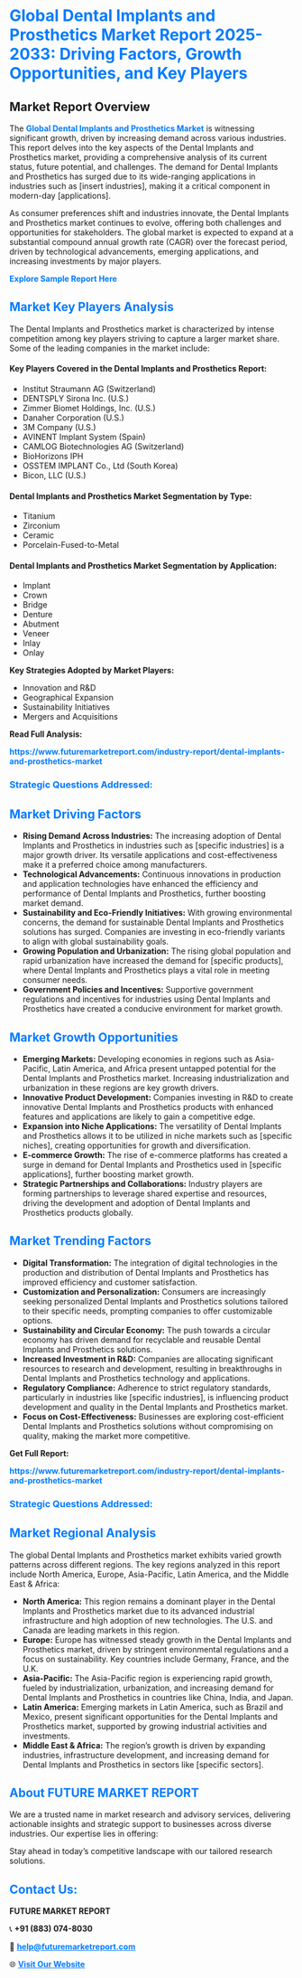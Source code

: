 <h1 style="color: #007BFF;">Global Dental Implants and Prosthetics Market Report 2025-2033: Driving Factors, Growth Opportunities, and Key Players</h1>

<section id="overview">
<h2>Market Report Overview</h2>
<p>The <a href="https://www.futuremarketreport.com/industry-report/dental-implants-and-prosthetics-market" style="color: #007BFF; text-decoration: none;"><strong>Global Dental Implants and Prosthetics Market</strong></a> is witnessing significant growth, driven by increasing demand across various industries. This report delves into the key aspects of the Dental Implants and Prosthetics market, providing a comprehensive analysis of its current status, future potential, and challenges. The demand for Dental Implants and Prosthetics has surged due to its wide-ranging applications in industries such as [insert industries], making it a critical component in modern-day [applications].</p>
<p>As consumer preferences shift and industries innovate, the Dental Implants and Prosthetics market continues to evolve, offering both challenges and opportunities for stakeholders. The global market is expected to expand at a substantial compound annual growth rate (CAGR) over the forecast period, driven by technological advancements, emerging applications, and increasing investments by major players.</p>
</section>

<section id="overview">
<p><a href="https://www.futuremarketreport.com/request-sample/reportId=84563" style="color: #007BFF; text-decoration: none;"><strong>Explore Sample Report Here</strong></a></p>
</section>

<section id="key-players">
<h2 style="color: #007BFF;">Market Key Players Analysis</h2>
<p>The Dental Implants and Prosthetics market is characterized by intense competition among key players striving to capture a larger market share. Some of the leading companies in the market include:</p>
<h4>Key Players Covered in the Dental Implants and Prosthetics Report:</h4>
<ul><li>Institut Straumann AG (Switzerland)</li><li>DENTSPLY Sirona Inc. (U.S.)</li><li>Zimmer Biomet Holdings, Inc. (U.S.)</li><li>Danaher Corporation (U.S.)</li><li>3M Company (U.S.)</li><li>AVINENT Implant System (Spain)</li><li>CAMLOG Biotechnologies AG (Switzerland)</li><li>BioHorizons IPH</li><li>OSSTEM IMPLANT Co., Ltd (South Korea)</li><li>Bicon, LLC (U.S.)</li></ul>
<h4>Dental Implants and Prosthetics Market Segmentation by Type:</h4>
<ul><li>Titanium</li><li>Zirconium</li><li>Ceramic</li><li>Porcelain-Fused-to-Metal</li></ul>

<h4>Dental Implants and Prosthetics Market Segmentation by Application:</h4>
<ul><li>Implant</li><li>Crown</li><li>Bridge</li><li>Denture</li><li>Abutment</li><li>Veneer</li><li>Inlay</li><li>Onlay</li></ul>
<p><strong>Key Strategies Adopted by Market Players:</strong></p>
<ul>
<li>Innovation and R&D</li>
<li>Geographical Expansion</li>
<li>Sustainability Initiatives</li>
<li>Mergers and Acquisitions</li>
</ul>
</section>

<section>
<p><strong>Read Full Analysis: </strong></p><a href="https://www.futuremarketreport.com/industry-report/dental-implants-and-prosthetics-market" style="color: #007BFF; text-decoration: none;"><strong>https://www.futuremarketreport.com/industry-report/dental-implants-and-prosthetics-market</strong></a>
<h3 style="color: #007BFF;">Strategic Questions Addressed:</h3>
</section>

<section id="driving-factors">
<h2 style="color: #007BFF;">Market Driving Factors</h2>
<ul>
<li><strong>Rising Demand Across Industries:</strong> The increasing adoption of Dental Implants and Prosthetics in industries such as [specific industries] is a major growth driver. Its versatile applications and cost-effectiveness make it a preferred choice among manufacturers.</li>
<li><strong>Technological Advancements:</strong> Continuous innovations in production and application technologies have enhanced the efficiency and performance of Dental Implants and Prosthetics, further boosting market demand.</li>
<li><strong>Sustainability and Eco-Friendly Initiatives:</strong> With growing environmental concerns, the demand for sustainable Dental Implants and Prosthetics solutions has surged. Companies are investing in eco-friendly variants to align with global sustainability goals.</li>
<li><strong>Growing Population and Urbanization:</strong> The rising global population and rapid urbanization have increased the demand for [specific products], where Dental Implants and Prosthetics plays a vital role in meeting consumer needs.</li>
<li><strong>Government Policies and Incentives:</strong> Supportive government regulations and incentives for industries using Dental Implants and Prosthetics have created a conducive environment for market growth.</li>
</ul>
</section>

<section id="growth-opportunities">
<h2 style="color: #007BFF;">Market Growth Opportunities</h2>
<ul>
<li><strong>Emerging Markets:</strong> Developing economies in regions such as Asia-Pacific, Latin America, and Africa present untapped potential for the Dental Implants and Prosthetics market. Increasing industrialization and urbanization in these regions are key growth drivers.</li>
<li><strong>Innovative Product Development:</strong> Companies investing in R&D to create innovative Dental Implants and Prosthetics products with enhanced features and applications are likely to gain a competitive edge.</li>
<li><strong>Expansion into Niche Applications:</strong> The versatility of Dental Implants and Prosthetics allows it to be utilized in niche markets such as [specific niches], creating opportunities for growth and diversification.</li>
<li><strong>E-commerce Growth:</strong> The rise of e-commerce platforms has created a surge in demand for Dental Implants and Prosthetics used in [specific applications], further boosting market growth.</li>
<li><strong>Strategic Partnerships and Collaborations:</strong> Industry players are forming partnerships to leverage shared expertise and resources, driving the development and adoption of Dental Implants and Prosthetics products globally.</li>
</ul>
</section>

<section id="trending-factors">
<h2 style="color: #007BFF;">Market Trending Factors</h2>
<ul>
<li><strong>Digital Transformation:</strong> The integration of digital technologies in the production and distribution of Dental Implants and Prosthetics has improved efficiency and customer satisfaction.</li>
<li><strong>Customization and Personalization:</strong> Consumers are increasingly seeking personalized Dental Implants and Prosthetics solutions tailored to their specific needs, prompting companies to offer customizable options.</li>
<li><strong>Sustainability and Circular Economy:</strong> The push towards a circular economy has driven demand for recyclable and reusable Dental Implants and Prosthetics solutions.</li>
<li><strong>Increased Investment in R&D:</strong> Companies are allocating significant resources to research and development, resulting in breakthroughs in Dental Implants and Prosthetics technology and applications.</li>
<li><strong>Regulatory Compliance:</strong> Adherence to strict regulatory standards, particularly in industries like [specific industries], is influencing product development and quality in the Dental Implants and Prosthetics market.</li>
<li><strong>Focus on Cost-Effectiveness:</strong> Businesses are exploring cost-efficient Dental Implants and Prosthetics solutions without compromising on quality, making the market more competitive.</li>
</ul>
</section>

<section>
<p><strong>Get Full Report: </strong></p><a href="https://www.futuremarketreport.com/industry-report/dental-implants-and-prosthetics-market" style="color: #007BFF; text-decoration: none;"><strong>https://www.futuremarketreport.com/industry-report/dental-implants-and-prosthetics-market</strong></a>
<h3 style="color: #007BFF;">Strategic Questions Addressed:</h3>
</section>


<section id="regional-analysis">
<h2 style="color: #007BFF;">Market Regional Analysis</h2>
<p>The global Dental Implants and Prosthetics market exhibits varied growth patterns across different regions. The key regions analyzed in this report include North America, Europe, Asia-Pacific, Latin America, and the Middle East & Africa:</p>
<ul>
<li><strong>North America:</strong> This region remains a dominant player in the Dental Implants and Prosthetics market due to its advanced industrial infrastructure and high adoption of new technologies. The U.S. and Canada are leading markets in this region.</li>
<li><strong>Europe:</strong> Europe has witnessed steady growth in the Dental Implants and Prosthetics market, driven by stringent environmental regulations and a focus on sustainability. Key countries include Germany, France, and the U.K.</li>
<li><strong>Asia-Pacific:</strong> The Asia-Pacific region is experiencing rapid growth, fueled by industrialization, urbanization, and increasing demand for Dental Implants and Prosthetics in countries like China, India, and Japan.</li>
<li><strong>Latin America:</strong> Emerging markets in Latin America, such as Brazil and Mexico, present significant opportunities for the Dental Implants and Prosthetics market, supported by growing industrial activities and investments.</li>
<li><strong>Middle East & Africa:</strong> The region’s growth is driven by expanding industries, infrastructure development, and increasing demand for Dental Implants and Prosthetics in sectors like [specific sectors].</li>
</ul>
</section>

<footer>
<h2 style="color: #007BFF;">About FUTURE MARKET REPORT</h2>
<p>We are a trusted name in market research and advisory services, delivering actionable insights and strategic support to businesses across diverse industries. Our expertise lies in offering:</p>

<p>Stay ahead in today’s competitive landscape with our tailored research solutions.</p>

<h2 style="color: #007BFF;">Contact Us:</h2>
<p><strong>FUTURE MARKET REPORT</strong></p>
<p>📞 <strong>+91 (883) 074-8030</strong></p>
<p>📧 <strong><a href="mailto:help@futuremarketreport.com" style="color: #007BFF;">help@futuremarketreport.com</a></strong></p>
<p>🌐 <strong><a href="https://www.futuremarketreport.com/" style="color: #007BFF;">Visit Our Website</a></strong></p>
</footer>